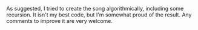 As suggested, I tried to create the song algorithmically, including some recursion. It isn't my best code, but I'm somewhat proud of the result. Any comments to improve it are very welcome.
